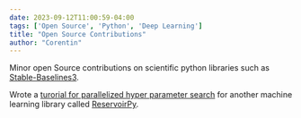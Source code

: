 ```yaml
---
date: 2023-09-12T11:00:59-04:00
tags: ['Open Source', 'Python', 'Deep Learning']
title: "Open Source Contributions"
author: "Corentin"
---
```


Minor open Source contributions on scientific python libraries such as [Stable-Baselines3](https://github.com/DLR-RM/stable-baselines3).

Wrote a [turorial for parallelized hyper parameter search](https://github.com/reservoirpy/reservoirpy/tree/master/tutorials/4.a-Hyperparameter%20search%20with%20Optuna) for another machine learning library called [ReservoirPy](https://github.com/reservoirpy/reservoirpy).  



 


